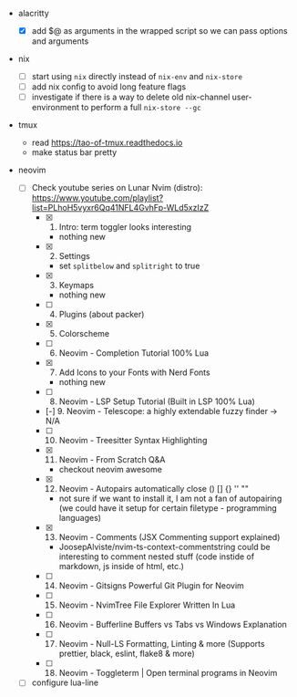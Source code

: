 - alacritty
  - [X] add $@ as arguments in the wrapped script so we can pass options and arguments 

- nix
  - [ ] start using `nix` directly instead of `nix-env` and `nix-store`
  - [ ] add nix config to avoid long feature flags
  - [ ] investigate if there is a way to delete old nix-channel user-environment to perform a full `nix-store --gc`

- tmux
  - read https://tao-of-tmux.readthedocs.io
  - make status bar pretty

- neovim
  - [ ] Check youtube series on Lunar Nvim (distro): https://www.youtube.com/playlist?list=PLhoH5vyxr6Qq41NFL4GvhFp-WLd5xzIzZ
    - [X] 1. Intro: term toggler looks interesting
      - nothing new
    - [X] 2. Settings
      - set `splitbelow` and `splitright` to true
    - [X] 3. Keymaps
      - nothing new
    - [ ] 4. Plugins (about packer)
    - [X] 5. Colorscheme
    - [ ] 6. Neovim - Completion Tutorial 100% Lua
    - [X] 7. Add Icons to your Fonts with Nerd Fonts
      - nothing new
    - [ ] 8. Neovim - LSP Setup Tutorial (Built in LSP 100% Lua)
    - [-] 9. Neovim - Telescope: a highly extendable fuzzy finder -> N/A
    - [ ] 10. Neovim - Treesitter Syntax Highlighting
    - [X] 11. Neovim - From Scratch Q&A
      - checkout neovim awesome
    - [X] 12. Neovim - Autopairs automatically close () [] {} '' ""
      - not sure if we want to install it, I am not a fan of autopairing (we
      could have it setup for certain filetype - programming languages)
    - [X] 13. Neovim - Comments (JSX Commenting support explained)
      - JoosepAlviste/nvim-ts-context-commentstring could be interesting to
      comment nested stuff (code instide of markdown, js inside of html, etc.)
    - [ ] 14. Neovim - Gitsigns Powerful Git Plugin for Neovim
    - [ ] 15. Neovim - NvimTree File Explorer Written In Lua
    - [ ] 16. Neovim - Bufferline Buffers vs Tabs vs Windows Explanation
    - [ ] 17. Neovim - Null-LS Formatting, Linting & more (Supports prettier, black, eslint, flake8 & more)
    - [ ] 18. Neovim - Toggleterm | Open terminal programs in Neovim
  - [ ] configure lua-line
